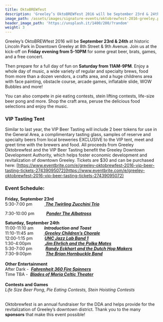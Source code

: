 ```yaml
---
title: OktoBREWfest
description: 'Greeley’s OktoBREWfest 2016 will be September 23rd & 24th at historic Lincoln Park in Downtown Greeley at 8th Street & 9th Avenue.'
image_path: /assets/images/signature-events/oktobrewfest-2016-greeley.png
header_image_path: 'https://unsplash.it/1400/200/?random'
weight: 3
---
```



Greeley’s OktoBREWfest 2016 will be **September 23rd & 24th** at historic Lincoln Park in Downtown Greeley at 8th Street & 9th Avenue. Join us at the kick-off on **Friday evening from 5-10PM** for some great beer, brats, games, and a free concert.

Then prepare for a full day of fun on **Saturday from 11AM-9PM**. Enjoy a whole day of music, a wide variety of regular and specialty brews, food from more than a dozen vendors, a crafts area, and a huge childrens area with face painting, obstacle course, arcade games, inflatable slide, WOW Bubbles and more!

You can also compete in pie eating contests, stein lifting contests, life-size beer pong and more. Shop the craft area, peruse the delicious food selections and enjoy the music.

### VIP Tasting Tent

Similar to last year, the VIP Beer Tasting will include 2 beer tokens for use in the General Area, a complimentary tasting glass, samples of reserve and specialty beers from local breweries EXCLUSIVE to the VIP tent, meet and greet time with the brewers and food. All proceeds from Greeley Oktobrewfest and the VIP Beer Tasting benefit the Greeley Downtown Development Authority, which helps foster economic development and revitalization of downtown Greeley. Tickets are $30 and can be purchased here:&nbsp;[https://www.eventbrite.com/e/greeley-oktobrewfest-2016-vip-beer-tasting-tickets-27439095072](https://www.eventbrite.com/e/greeley-oktobrewfest-2016-vip-beer-tasting-tickets-27439095072)

### Event Schedule:

<div><strong>Friday, September 23rd</strong></div>

<div>5:30-7:00 pm &nbsp; &nbsp; &nbsp; &nbsp; &nbsp;<a href="http://www.drewsblues.com/twirling_zucchini_trio/">&nbsp;<strong><em>The Twirling Zucchini Trio</em></strong></a></div>

[](http://www.drewsblues.com/twirling_zucchini_trio/)7:30-10:00 pm &nbsp; &nbsp; &nbsp; &nbsp; &nbsp;***[Ponder The Albatross](https://www.facebook.com/ponderthealbatross/)&nbsp; &nbsp;***

<div><strong>Saturday, September 24th</strong></div>

<div>11:00-11:10 am&nbsp; &nbsp; &nbsp; &nbsp; &nbsp;<strong><em>Introduction and Toast</em></strong></div>

<div>11:10-11:45 am &nbsp; &nbsp; &nbsp; <strong><em>&nbsp; <a href="https://www.facebook.com/greeleychildrenschorale/?fref=ts">&nbsp;Greeley Children&rsquo;s Chorale</a></em></strong></div>

<div>12:00-1:15 pm &nbsp; &nbsp; &nbsp; &nbsp; &nbsp;<strong><em><a href="http://arts.unco.edu/music/jazz-ensembles/">UNC Jazz Lab Band 1</a></em></strong></div>

<div>1:30-4:00pm &nbsp; &nbsp; &nbsp; &nbsp; &nbsp; <a href="https://www.youtube.com/watch?v=NfRBvtR_4s4"><strong>&nbsp;<em>Jim Ehrlich and the Polka Mates</em></strong></a>&nbsp;&nbsp;</div>

<div>5:30-7:00 pm &nbsp; &nbsp; &nbsp; &nbsp; &nbsp; <a href="https://www.youtube.com/watch?v=ciekFoBZ4pM"><strong><em>Randy Eckhart and the Dutch Hop Makers</em></strong></a></div>

<div>7:30-9:00pm &nbsp; &nbsp; &nbsp; &nbsp; &nbsp; &nbsp;<a href="https://www.facebook.com/brian.hornbuckle.9"><strong><em>The Brian Hornbuckle Band</em></strong></a></div>

<div>&nbsp;</div>

<div><strong>Other Entertainment</strong>&nbsp;</div>

<div>After Dark - &nbsp;<a href="https://www.facebook.com/groups/Fahrenheit360Rockies/"><strong><em>Fahrenheit 360 Fire Spinners</em></strong></a></div>

<div>Time TBA - &nbsp;<a href="https://www.facebook.com/CelticMoonTheater/?fref=ts"><strong><em>Blades of Moria Celtic Theater</em></strong></a></div>

<div>&nbsp;</div>

<div><strong>Contests and Games</strong><em>&nbsp; </em></div>

<div><em>Life Size Beer Pong</em>, <em>Pie Eating Contests, Stein Hoisting Contests</em></div>

<div>&nbsp;</div>

Oktobrewfest is an annual fundraiser for the DDA and helps provide for the revitalization of Greeley’s downtown district. Thank you to the many **sponsors** that make this event possible!